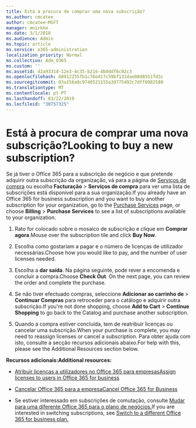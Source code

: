 ```yaml
---
title: Está à procura de comprar uma nova subscrição?
ms.author: cmcatee
author: cmcatee-MSFT
manager: mnirkhe
ms.date: 3/1/2018
ms.audience: Admin
ms.topic: article
ms.service: o365-administration
localization_priority: Normal
ms.collection: Adm_O365
ms.custom: ''
ms.assetid: d2a9331d-12e3-4c35-b216-4bdddf6c92c3
ms.openlocfilehash: 68912255fb1c76e417c59bf131dae08d8551fd3c
ms.sourcegitcommit: 03a156a9c9740521155a30775492c7dff0982588
ms.translationtype: MT
ms.contentlocale: pt-PT
ms.lasthandoff: 03/22/2019
ms.locfileid: "30757325"
---
```

# <a name="looking-to-buy-a-new-subscription"></a><span data-ttu-id="477c3-102">Está à procura de comprar uma nova subscrição?</span><span class="sxs-lookup"><span data-stu-id="477c3-102">Looking to buy a new subscription?</span></span>

<span data-ttu-id="477c3-103">Se já tiver o Office 365 para a subscrição de negócio e que pretende adquirir outra subscrição da organização, vá para a página de [Serviços de compra](https://go.microsoft.com/fwlink/p/?linkid=868433) ou escolha **Facturação** \> **Serviços de compra** para ver uma lista de subscrições está disponível para a sua organização.</span><span class="sxs-lookup"><span data-stu-id="477c3-103">If you already have an Office 365 for business subscription and you want to buy another subscription for your organization, go to the [Purchase Services](https://go.microsoft.com/fwlink/p/?linkid=868433) page, or choose **Billing** \> **Purchase Services** to see a list of subscriptions available to your organization.</span></span> 
  
1. <span data-ttu-id="477c3-104">Rato for colocado sobre o mosaico de subscrição e clique em **Comprar agora**.</span><span class="sxs-lookup"><span data-stu-id="477c3-104">Mouse over the subscription tile and click **Buy Now**.</span></span>
    
2. <span data-ttu-id="477c3-105">Escolha como gostariam a pagar e o número de licenças de utilizador necessárias.</span><span class="sxs-lookup"><span data-stu-id="477c3-105">Choose how you would like to pay, and the number of user licenses needed.</span></span>
    
3. <span data-ttu-id="477c3-106">Escolha a **dar saída**. Na página seguinte, pode rever a encomenda e concluir a compra.</span><span class="sxs-lookup"><span data-stu-id="477c3-106">Choose **Check Out**. On the next page, you can review the order and complete the purchase.</span></span>
    
4. <span data-ttu-id="477c3-107">Se não tiver efectuado compras, seleccione **Adicionar ao carrinho de** \> **Continuar Compras** para retroceder para o catálogo e adquirir outra subscrição.</span><span class="sxs-lookup"><span data-stu-id="477c3-107">If you're not done shopping, choose **Add to Cart** \> **Continue Shopping** to go back to the Catalog and purchase another subscription.</span></span> 
    
5. <span data-ttu-id="477c3-108">Quando a compra estiver concluída, tem de reatribuir licenças ou cancelar uma subscrição.</span><span class="sxs-lookup"><span data-stu-id="477c3-108">When your purchase is complete, you may need to reassign licenses or cancel a subscription.</span></span> <span data-ttu-id="477c3-109">Para obter ajuda com isto, consulte a secção recursos adicionais abaixo.</span><span class="sxs-lookup"><span data-stu-id="477c3-109">For help with this, please see the Additional Resources section below.</span></span>
    
 <span data-ttu-id="477c3-110">**Recursos adicionais:**</span><span class="sxs-lookup"><span data-stu-id="477c3-110">**Additional resources:**</span></span>
  
- [<span data-ttu-id="477c3-111">Atribuir licenças a utilizadores no Office 365 para empresas</span><span class="sxs-lookup"><span data-stu-id="477c3-111">Assign licenses to users in Office 365 for business</span></span>](https://support.office.com/article/997596b5-4173-4627-b915-36abac6786dc)
    
- [<span data-ttu-id="477c3-112">Cancelar Office 365 para a empresa</span><span class="sxs-lookup"><span data-stu-id="477c3-112">Cancel Office 365 for Business</span></span>](https://support.office.com/article/b1bc0bef-4608-4601-813a-cdd9f746709a)
    
- <span data-ttu-id="477c3-113">Se estiver interessado em subscrições de comutação, consulte [Mudar para uma diferente Office 365 para o plano de negócios.](https://support.office.com/article/73318661-8f33-478b-bcc7-fb8d69dbb22a)</span><span class="sxs-lookup"><span data-stu-id="477c3-113">If you are interested in switching subscriptions, see [Switch to a different Office 365 for business plan.](https://support.office.com/article/73318661-8f33-478b-bcc7-fb8d69dbb22a)</span></span>
    

